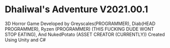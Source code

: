 # Dhaliwal's Adventure V2021.00.1

3D Horror Game Developed by Greyscales(PROGRAMMER), Diab(HEAD PROGRAMMER), Ryzen (PROGRAMMER) (THIS FUCKING DUDE WONT STOP EATING), And NukedPotato (ASSET CREATOR (CURRENTLY))
Created Using Unity and C#
